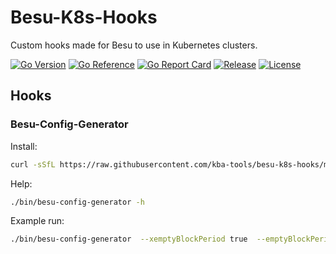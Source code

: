 # Besu-K8s-Hooks

Custom hooks made for Besu to use in Kubernetes clusters.

[![Go Version](https://img.shields.io/github/go-mod/go-version/kba-tools/besu-k8s-hooks)](./go.mod)
[![Go Reference](https://pkg.go.dev/badge/github.com/kba-tools/besu-k8s-hooks.svg)](https://pkg.go.dev/github.com/kba-tools/besu-k8s-hooks)
[![Go Report Card](https://goreportcard.com/badge/github.com/kba-tools/besu-k8s-hooks)](https://goreportcard.com/report/github.com/kba-tools/besu-k8s-hooks)
[![Release](https://img.shields.io/github/v/release/kba-tools/besu-k8s-hooks)](https://github.com/kba-tools/besu-k8s-hooks/releases)
[![License](https://img.shields.io/badge/license-MIT-blue.svg)](./LICENSE.md)

## Hooks

### Besu-Config-Generator

Install:

```sh
curl -sSfL https://raw.githubusercontent.com/kba-tools/besu-k8s-hooks/main/install.sh | sh -s
```

Help:

```sh
./bin/besu-config-generator -h
```

Example run:

```sh
./bin/besu-config-generator  --xemptyBlockPeriod true  --emptyBlockPeriod 300   --validators 4 --chainID 1337 --blockperiod 15 --epochLength 30000 --requestTimeout 300 --gasLimit 0xfff --coinbase 0x0000000000000000000000000000000000000000  --accountPassword pwd --output ./bin/config
```
